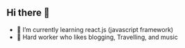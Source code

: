 ## Hi there 👋


<!--**satyampandey24** is a ✨ _special_ ✨ repository because its `README.md` (this file) appears on your GitHub profile.

Here are some ideas to get you started:-->


- 🌱 I’m currently learning react.js (javascript framework) 
- 🔭 Hard worker who likes blogging, Travelling, and music
<!---
- 🔭 I’m currently working on ...
- 👯 I’m looking to collaborate on ...
- 🤔 I’m looking for help with ...
- 💬 Ask me about ...
- 📫 How to reach me: ...
- 😄 Pronouns: ...
- ⚡ Fun fact: ...
-->
